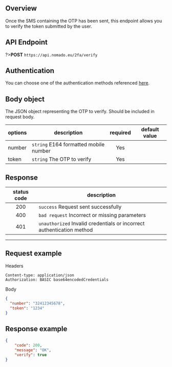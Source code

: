 ## Overview
Once the SMS containing the OTP has been sent, this endpoint allows you to verify the token submitted by the user.

## API Endpoint

?>**POST** `https://api.nomado.eu/2fa/verify`

## Authentication
You can choose one of the authentication methods referenced [here](/authentication.md).

## Body object
The JSON object representing the OTP to verify. Should be included in request body.

| options | description | required | default value |
|---|---|:---:|---|
|number|`string` E164 formatted mobile number | Yes |  |
|token| `string` The OTP to verify| Yes | |

## Response

| status code | description |
|:---:|---|
|200|`success` Request sent successfully |
|400|`bad request` Incorrect or missing parameters |
|401|`unauthorized` Invalid credentials or incorrect authentication method |

___

## Request example
Headers
```
Content-type: application/json
Authorization: BASIC base64encodedCredentials
```
Body
```json
{
  "number": "32412345678",
  "token": "1234"
}
```


## Response example
```json
{
    "code": 200,
    "message": "OK",
    "verify": true
}
```
